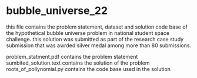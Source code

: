 # bubble_universe_22

this file contains the problem statement, dataset and solution code base of the hypothetical bubble universe problem in national student space challenge.
this solution was submitted as part of the research case study submission that was awrded silver medal among more than 80 submissions. 

problem_statment.pdf contains the problem statement
sumbited_solution.text contains the solution of the problem
roots_of_pollynomial.py contains the code base used in the solution
